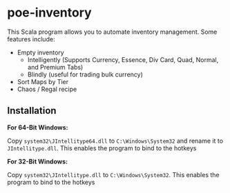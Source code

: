 # poe-inventory

This Scala program allows you to automate inventory management. Some features include:

 - Empty inventory
    - Intelligently (Supports Currency, Essence, Div Card, Quad, Normal, and Premium Tabs)
    - Blindly (useful for trading bulk currency)
 - Sort Maps by Tier
 - Chaos / Regal recipe

## Installation

**For 64-Bit Windows:**

Copy `system32\JIntellitype64.dll` to `C:\Windows\System32` and rename it to `JIntellitype.dll`. This enables the program to bind to the hotkeys

**For 32-Bit Windows:**

Copy `system32\JIntellitype.dll` to `C:\Windows\System32`. This enables the program to bind to the hotkeys
